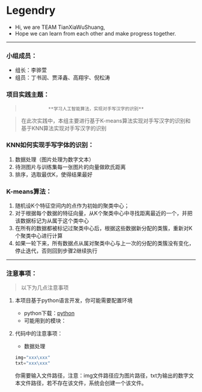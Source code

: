 # Legendry

- Hi, we are TEAM TianXiaWuShuang,
- Hope we can learn from each other and make progress together.

---

### 小组成员：

- 组长：李骅萱
- 组员：丁书润、贾泽鑫、高翔宇、倪松涛

### 项目实践主题：

> 				**学习人工智能算法，实现对手写汉字的识别**

> 在此次实践中，本组主要进行基于K-means算法实现对手写汉字的识别和基于KNN算法实现对手写汉字的识别



### KNN如何实现手写字体的识别：

1. 数据处理（图片处理为数字文本）
2. 待测图片与训练集每一张图片的向量做欧氏距离
3. 排序，选取最优K，使得结果最好



### K-means算法：

1. 随机设K个特征空间内的点作为初始的聚类中心；
2. 对于根据每个数据的特征向量，从K个聚类中心中寻找距离最近的一个，并把该数据标记为从属于这个类中心
3. 在所有的数据都被标记过聚类中心后，根据这些数据新分配的类簇，重新对K个聚类中心进行计算
4. 如果一轮下来，所有数据点从属对聚类中心与上一次的分配的类簇没有变化，停止迭代，否则回到步骤2继续执行

---

### 注意事项：

> 以下为几点注意事项

1. 本项目基于python语言开发，你可能需要配置环境

   - python下载：[python](https://www.python.org/)
    - 可能用到的模块：

2. 代码中的注意事项：

   - 数据处理

   ~~~python
   img="xxx\xxx"
   txt="xxx\xxx"
   ~~~

   你需要输入文件路径，注意：img文件路径应为图片路径，txt为输出的数字文本文件路径，若不存在该文件，系统会创建一个该文件。

